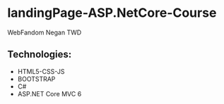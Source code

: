 <h1>landingPage-ASP.NetCore-Course</h1>
<p>WebFandom Negan TWD</p>

<h2>Technologies:</h2>
<ul>
  <li>HTML5-CSS-JS</li>
  <li>BOOTSTRAP</li>
  <li>C#</li>
  <li>ASP.NET Core MVC 6</li>
</ul>